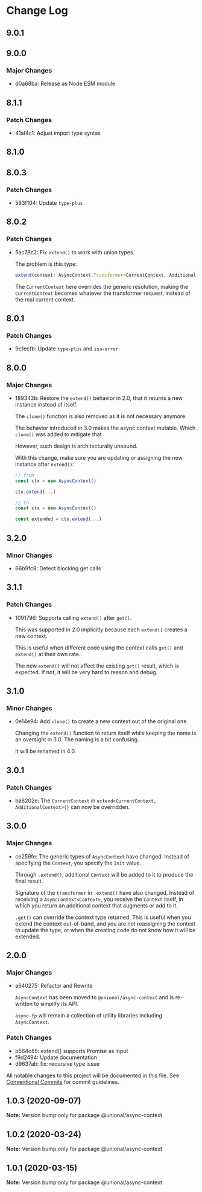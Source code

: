 # Change Log

## 9.0.1

## 9.0.0

### Major Changes

- d0a68ba: Release as Node ESM module

## 8.1.1

### Patch Changes

- 41af4c1: Adjust import type syntax

## 8.1.0

## 8.0.3

### Patch Changes

- 593f104: Update `type-plus`

## 8.0.2

### Patch Changes

- 5ac78c2: Fix `extend()` to work with union types.

  The problem is this type:

  ```ts
  extend(context: AsyncContext.Transformer<CurrentContext, AdditionalContext>)
  ```

  The `CurrentContext` here overrides the generic resolution,
  making the `CurrentContext` becomes whatever the transformer request,
  instead of the real current context.

## 8.0.1

### Patch Changes

- 9c1ecfb: Update `type-plus` and `iso-error`

## 8.0.0

### Major Changes

- 189343b: Restore the `extend()` behavior in 2.0,
  that it returns a new instance instead of itself.

  The `clone()` function is also removed as it is not necessary anymore.

  The behavior introduced in 3.0 makes the async context mutable.
  Which `clone()` was added to mitigate that.

  However, such design is architecturally unsound.

  With this change, make sure you are updating or assigning the new instance after `extend()`:

  ```ts
  // from
  const ctx = new AsyncContext()

  ctx.extend(...)

  // to
  const ctx = new AsyncContext()

  const extended = ctx.extend(...)
  ```

## 3.2.0

### Minor Changes

- 66b9fc8: Detect blocking get calls

## 3.1.1

### Patch Changes

- 1091796: Supports calling `extend()` after `get()`.

  This was supported in 2.0 implicitly because each `extend()` creates a new context.

  This is useful when different code using the context calls `get()` and `extend()` at their own rate.

  The new `extend()` will not affect the existing `get()` result, which is expected.
  If not, it will be very hard to reason and debug.

## 3.1.0

### Minor Changes

- 0e14e94: Add `clone()` to create a new context out of the original one.

  Changing the `extend()` function to return itself while keeping the name is an oversight in 3.0.
  The naming is a bit confusing.

  It will be renamed in 4.0.

## 3.0.1

### Patch Changes

- ba8202e: The `CurrentContext` in `extend<CurrentContext, AdditionalContext>()` can now be overridden.

## 3.0.0

### Major Changes

- ce259fe: The generic types of `AsyncContext` have changed.
  Instead of specifying the `Context`, you specify the `Init` value.

  Through `.extend()`, additional `Context` will be added to it to produce the final result.

  Signature of the `transformer` in `.extend()` have also changed.
  Instead of receiving a `AsyncContext<Context>`, you receive the `Context` itself,
  in which you return an additional context that augments or add to it.

  `.get()` can override the context type returned.
  This is useful when you extend the context out-of-band,
  and you are not reassigning the context to update the type,
  or when the creating code do not know how it will be extended.

## 2.0.0

### Major Changes

- a640275: Refactor and Rewrite

  `AsyncContext` has been moved to `@unional/async-context` and is re-written to simplify its API.

  `async-fp` will remain a collection of utility libraries including `AsyncContext`.

### Patch Changes

- b564c85: extend() supports Promise as input
- f9d2494: Update documentation
- d9637ab: fix: recursive type issue

All notable changes to this project will be documented in this file.
See [Conventional Commits](https://conventionalcommits.org) for commit guidelines.

## 1.0.3 (2020-09-07)

**Note:** Version bump only for package @unional/async-context

## 1.0.2 (2020-03-24)

**Note:** Version bump only for package @unional/async-context

## 1.0.1 (2020-03-15)

**Note:** Version bump only for package @unional/async-context
